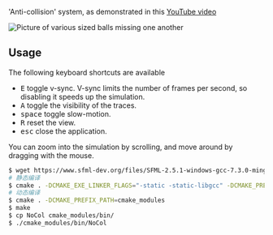 'Anti-collision' system, as demonstrated in this [YouTube video](https://www.youtube.com/watch?v=SqpIcsN0FTI)

![Picture of various sized balls missing one another](https://user-images.githubusercontent.com/159109/115645659-bc4cd480-a2ee-11eb-885e-ab72cb75205d.png)

## Usage

The following keyboard shortcuts are available

* <kbd>E</kbd> toggle v-sync. V-sync limits the number of frames per second, so disabling it speeds up the simulation.
* <kbd>A</kbd> toggle the visibility of the traces.
* <kbd>space</kbd> toggle slow-motion.
* <kbd>R</kbd> reset the view.
* <kbd>esc</kbd> close the application.

You can zoom into the simulation by scrolling, and move around by dragging with the mouse.


```bash
$ wget https://www.sfml-dev.org/files/SFML-2.5.1-windows-gcc-7.3.0-mingw-64-bit.zip && unzip SFML-2.5.1-windows-gcc-7.3.0-mingw-64-bit.zip cmake_modules
# 静态编译
$ cmake . -DCMAKE_EXE_LINKER_FLAGS="-static -static-libgcc" -DCMAKE_PREFIX_PATH=cmake_modules
# 动态编译
$ cmake . -DCMAKE_PREFIX_PATH=cmake_modules
$ make
$ cp NoCol cmake_modules/bin/
$ ./cmake_modules/bin/NoCol 
```
